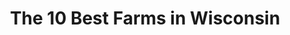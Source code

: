 ---
layout: ampstory
title: The 10 Best Farms in Wisconsin
cover:
   title: The 10 Best Farms in Wisconsin
   subtitle: Open Directory Project
   background: ../assets/images/farms/cover.jpg

pages: 
 - layout: thirds
   top: <h1>#1 Apple Holler</h1>
   bottom: "<p>The food was amazing! I haven’t had a steak that good for a while!.</p>"
   background: ../assets/images/farms/A.jpg
   backgroundblur: true   
 - layout: thirds
   top: <h1>#2 The Farm</h1>
   bottom: "<p>If you’re an animal lover, you can definitely enjoy this place at any age.</p>"
   background: ../assets/images/farms/B.jpg
   backgroundblur: true  
 - layout: thirds
   top: <h1>#3 Bear Den Zoo & Petting Farm</h1>
   bottom: "<p>this was a great zoo. We came from a far but still loved it.</p>"
   background: ../assets/images/farms/C.jpg
   backgroundblur: true
 - layout: thirds
   top: <h1>#4 Gumz Farms</h1>
   bottom: "<p>Overnight parking, nice people.</p>"
   background: ../assets/images/farms/D.jpg
   backgroundblur: true  
 - layout: thirds
   top: <h1>#5 Eagle Eye Farm</h1>
   bottom: "<p>Our whole family had such a wonderful time here!.</p>"
   background: ../assets/images/farms/E.jpg
   backgroundblur: true  
 - layout: thirds
   top: <h1>#6 Heartland Farms, Inc.</h1>
   bottom: "<p>907 3rd Ave, Hancock, WI 54943, United States|4.7(65).</p>"
   background: ../assets/images/farms/F.jpg
   backgroundblur: true  
 - layout: thirds
   top: <h1>#7 Matsche Farms, Inc</h1>
   bottom: "<p>Matsche Farms, Inc N9035 River Rd, Birnamwood, WI 54414, United States|4.5(43).</p>"
   background: ../assets/images/farms/G.jpg
   backgroundblur: true 
 - layout: thirds
   top: <h1>#8 Zahns Farms LLC</h1>
   bottom: "<p>11620 Co Hwy H, Gillett, WI 54124, United States|4.3(32).</p>"
   background: ../assets/images/farms/H.jpg
   backgroundblur: true 
 - layout: thirds
   top: <h1>#9 Mortenson Brothers Farms Inc</h1>
   bottom: "<p>224 Aniwa Ln, Plainfield, WI 54966, United States|4.3(29).</p>"
   background: ../assets/images/farms/I.jpg
   backgroundblur: true 
 - layout: thirds
   top: <h1>#10 ROSENDALE Dairy</h1>
   bottom: "<p>T18-16-15-09-12-001, 00, Pickett, WI 54964, United States|4.8(26).</p>"
   background: ../assets/images/farms/J.jpg
   backgroundblur: true   
 - layout: thirds
   middle: Continue reading...
   cta:
      link: https://www.knot35.com/toplist/the-10-best-farms-in-wisconsin/
      text: The 10 Best Farms in Wisconsin
      
---